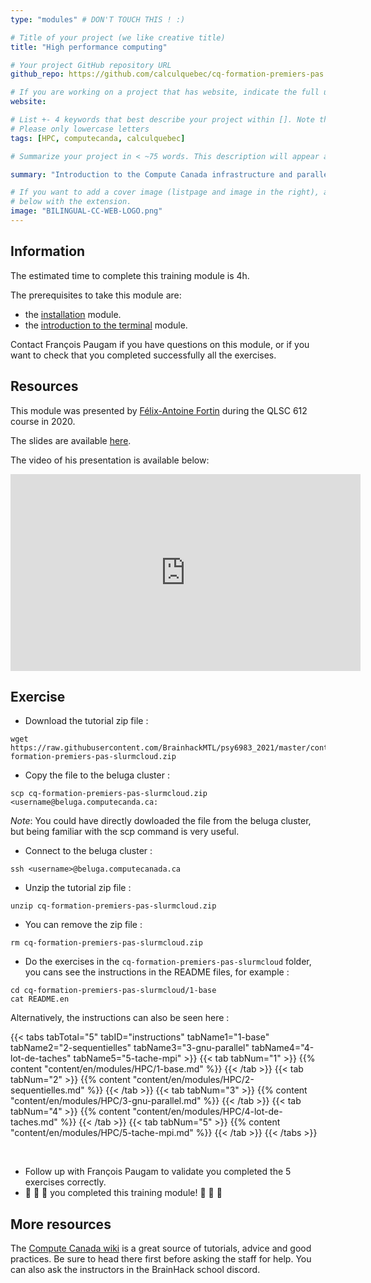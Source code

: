 ```yaml
---
type: "modules" # DON'T TOUCH THIS ! :)

# Title of your project (we like creative title)
title: "High performance computing"

# Your project GitHub repository URL
github_repo: https://github.com/calculquebec/cq-formation-premiers-pas

# If you are working on a project that has website, indicate the full url including "https://" below or leave it empty.
website:

# List +- 4 keywords that best describe your project within []. Note that the project summary also involves a number of key words. Those are listed on top of the [github repository](https://github.com/PSY6983-2021/project_template), click `manage topics`.
# Please only lowercase letters
tags: [HPC, computecanda, calculquebec]

# Summarize your project in < ~75 words. This description will appear at the top of your page and on the list page with other projects..

summary: "Introduction to the Compute Canada infrastructure and parallel computing."

# If you want to add a cover image (listpage and image in the right), add it to your directory and indicate the name
# below with the extension.
image: "BILINGUAL-CC-WEB-LOGO.png"
---
```

<!-- This is an html comment and this won't appear in the rendered page. You are now editing the "content" area, the core of your description. Everything that you can do in markdown is allowed below. We added a couple of comments to guide your through documenting your progress. -->

## Information

The estimated time to complete this training module is 4h.

The prerequisites to take this module are:
 * the [installation](/modules/installation) module.
 * the [introduction to the terminal](/modules/terminal) module.

Contact François Paugam if you have questions on this module, or if you want to check that you completed successfully all the exercises.

## Resources
This module was presented by [Félix-Antoine Fortin](https://github.com/cmd-ntrf) during the QLSC 612 course in 2020.

The slides are available [here](https://docs.google.com/presentation/d/1toGlTfi4zqavPGHZ9NV3Va7MuT-rmXdv3NHAyQGINdk/edit#slide=id.g3461d16a8f_0_8).

The video of his presentation is available below:
<iframe width="560" height="315" src="https://www.youtube.com/embed/J9VCHe1ovBg" title="YouTube video player" frameborder="0" allow="accelerometer; autoplay; clipboard-write; encrypted-media; gyroscope; picture-in-picture" allowfullscreen></iframe>


## Exercise

 * Download the tutorial zip file :
 ```
 wget https://raw.githubusercontent.com/BrainhackMTL/psy6983_2021/master/content/en/modules/HPC/cq-formation-premiers-pas-slurmcloud.zip
 ```
 * Copy the file to the beluga cluster :
 ```
 scp cq-formation-premiers-pas-slurmcloud.zip <username@beluga.computecanda.ca:
 ```
 *Note*: You could have directly dowloaded the file from the beluga cluster, but being familiar with the scp command is very useful.
 * Connect to the beluga cluster :
 ```
 ssh <username>@beluga.computecanada.ca
 ```
 * Unzip the tutorial zip file :
 ```
 unzip cq-formation-premiers-pas-slurmcloud.zip
 ```
 * You can remove the zip file :
 ```
 rm cq-formation-premiers-pas-slurmcloud.zip
 ```
 * Do the exercises in the `cq-formation-premiers-pas-slurmcloud` folder, you cans see the instructions in the README files, for example :
 ```
 cd cq-formation-premiers-pas-slurmcloud/1-base
 cat README.en
 ```
 Alternatively, the instructions can also be seen here :

 {{< tabs tabTotal="5" tabID="instructions" tabName1="1-base" tabName2="2-sequentielles" tabName3="3-gnu-parallel" tabName4="4-lot-de-taches" tabName5="5-tache-mpi" >}}
 {{< tab tabNum="1" >}} {{% content "content/en/modules/HPC/1-base.md" %}} {{< /tab >}}
 {{< tab tabNum="2" >}} {{% content "content/en/modules/HPC/2-sequentielles.md" %}} {{< /tab >}}
 {{< tab tabNum="3" >}} {{% content "content/en/modules/HPC/3-gnu-parallel.md" %}} {{< /tab >}}
 {{< tab tabNum="4" >}} {{% content "content/en/modules/HPC/4-lot-de-taches.md" %}} {{< /tab >}}
 {{< tab tabNum="5" >}} {{% content "content/en/modules/HPC/5-tache-mpi.md" %}} {{< /tab >}}
 {{< /tabs >}}


 <br>

 * Follow up with François Paugam to validate you completed the 5 exercises correctly.
 * :tada: :tada: :tada: you completed this training module! :tada: :tada: :tada:

## More resources

The [Compute Canada wiki](https://docs.computecanada.ca/wiki/Compute_Canada_Documentation) is a great source of tutorials, advice and good practices. Be sure to head there first before asking the staff for help. You can also ask the instructors in the BrainHack school discord.
